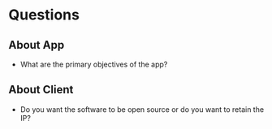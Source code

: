 # Questions

## About App
* What are the primary objectives of the app?

## About Client
* Do you want the software to be open source or do you want to retain the IP?